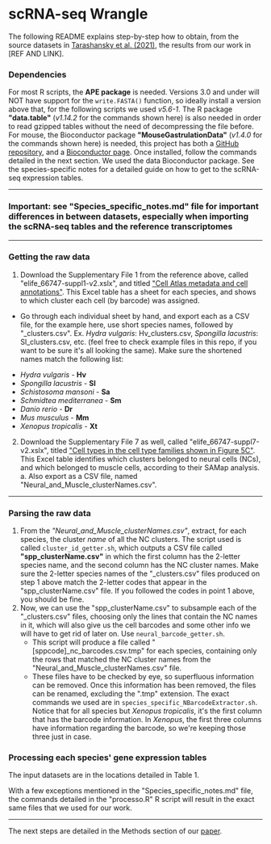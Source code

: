 # scRNA-seq Wrangle
The following README explains step-by-step how to obtain, from the source datasets in [Tarashansky et al. (2021)](https://elifesciences.org/articles/66747), the results from our work in [REF AND LINK].

### Dependencies
For most R scripts, the **APE package** is needed. Versions 3.0 and under will NOT have support for the ```write.FASTA()``` function, so ideally install a version above that, for the following scripts we used _v5.6-1_.
The R package **"data.table"** (_v1.14.2_ for the commands shown here) is also needed in order to read gzipped tables without the need of decompressing the file before.
For mouse, the Bioconductor package **"MouseGastrulationData"** (_v1.4.0_ for the commands shown here) is needed, this project has both a [GitHub repository](https://github.com/MarioniLab/EmbryoTimecourse2018), and a [Bioconductor page](https://bioconductor.org/packages/release/data/experiment/html/MouseGastrulationData.html). Once installed, follow the commands detailed in the next section. We used the data Bioconductor package. See the species-specific notes for a detailed guide on how to get to the scRNA-seq expression tables.
***
### Important: see "Species_specific_notes.md" file for important differences in between datasets, especially when importing the scRNA-seq tables and the reference transcriptomes
***
### Getting the raw data
1. Download the Supplementary File 1 from the reference above, called "elife_66747-suppl1-v2.xslx", and titled ["Cell Atlas metadata and cell annotations"](https://cdn.elifesciences.org/articles/66747/elife-66747-supp1-v2.xlsx). This Excel table has a sheet for each species, and shows to which cluster each cell (by barcode) was assigned.

* Go through each individual sheet by hand, and export each as a CSV file, for the example here, use short species names, followed by "\_clusters.csv". Ex. _Hydra vulgaris_:    Hv_clusters.csv, _Spongilla lacustris_: Sl_clusters.csv, etc. (feel free to check example files in this repo, if you want to be sure it's all looking the same). Make sure the shortened names match the following list:
- _Hydra vulgaris_ - **Hv**
- _Spongilla lacustris_ - **Sl**
- _Schistosoma mansoni_ - **Sa**
- _Schmidtea mediterranea_ - **Sm**
- _Danio rerio_ - **Dr**
- _Mus musculus_ - **Mm**
- _Xenopus tropicalis_ - **Xt**
2. Download the Supplementary File 7 as well, called "elife_66747-suppl7-v2.xslx", titled ["Cell types in the cell type families shown in Figure 5C"](https://cdn.elifesciences.org/articles/66747/elife-66747-supp7-v2.xlsx). This Excel table identifies which clusters belonged to neural cells (NCs), and which belonged to muscle cells, according to their SAMap analysis.
  a. Also export as a CSV file, named "Neural_and_Muscle_clusterNames.csv".
***
### Parsing the raw data
1. From the _"Neural_and_Muscle_clusterNames.csv"_, extract, for each species, the cluster _name_ of all the NC clusters. The script used is called ```cluster_id_getter.sh```, which outputs a CSV file called __"spp_clusterName.csv"__ in which the first column has the 2-letter species name, and the second column has the NC cluster names. Make sure the 2-letter species names of the "\_clusters.csv" files produced on step 1 above match the 2-letter codes that appear in the "spp_clusterName.csv" file. If you followed the codes in point 1 above, you should be fine.
2. Now, we can use the "spp_clusterName.csv" to subsample each of the "\_clusters.csv" files, choosing only the lines that contain the NC names in it, which will also give us the cell barcodes and some other info we will have to get rid of later on. Use ```neural_barcode_getter.sh```.
   * This script will produce a file called "[sppcode]\_nc\_barcodes.csv.tmp" for each species, containing only the rows that matched the NC cluster names from the "Neural_and_Muscle_clusterNames.csv" file.
   * These files have to be checked by eye, so superfluous information can be removed. Once this information has been removed, the files can be renamed, excluding the ".tmp" extension. The exact commands we used are in ```species_specific_NBarcodeExtractor.sh```. Notice that for all species but _Xenopus tropicalis_, it's the first column that has the barcode information. In _Xenopus_, the first three columns have information regarding the barcode, so we're keeping those three just in case.
### Processing each species' gene expression tables
The input datasets are in the locations detailed in Table 1.

With a few exceptions mentioned in the "Species_specific_notes.md" file, the commands detailed in the "processo.R" R script will result in the exact same files that we used for our work.
***
The next steps are detailed in the Methods section of our [paper](link).